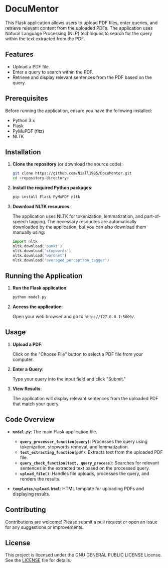 # DocuMentor

This Flask application allows users to upload PDF files, enter queries, and retrieve relevant content from the uploaded PDFs. The application uses Natural Language Processing (NLP) techniques to search for the query within the text extracted from the PDF.

## Features

- Upload a PDF file.
- Enter a query to search within the PDF.
- Retrieve and display relevant sentences from the PDF based on the query.

## Prerequisites

Before running the application, ensure you have the following installed:

- Python 3.x
- Flask
- PyMuPDF (fitz)
- NLTK

## Installation

1. **Clone the repository** (or download the source code):

   ```bash
   git clone https://github.com/Niall1985/DocuMentor.git
   cd <repository-directory>
   ```

2. **Install the required Python packages**:

   ```bash
   pip install Flask PyMuPDF nltk
   ```

3. **Download NLTK resources**:

   The application uses NLTK for tokenization, lemmatization, and part-of-speech tagging. The necessary resources are automatically downloaded by the application, but you can also download them manually using:

   ```python
   import nltk
   nltk.download('punkt')
   nltk.download('stopwords')
   nltk.download('wordnet')
   nltk.download('averaged_perceptron_tagger')
   ```

## Running the Application

1. **Run the Flask application**:

   ```bash
   python model.py
   ```

2. **Access the application**:

   Open your web browser and go to `http://127.0.0.1:5000/`.

## Usage

1. **Upload a PDF**:

   Click on the "Choose File" button to select a PDF file from your computer.

2. **Enter a Query**:

   Type your query into the input field and click "Submit."

3. **View Results**:

   The application will display relevant sentences from the uploaded PDF that match your query.

## Code Overview

- **`model.py`**: The main Flask application file.
  - **`query_processor_function(query)`**: Processes the query using tokenization, stopwords removal, and lemmatization.
  - **`text_extracting_function(pdf)`**: Extracts text from the uploaded PDF file.
  - **`query_check_function(text, query_process)`**: Searches for relevant sentences in the extracted text based on the processed query.
  - **`upload_file()`**: Handles file uploads, processes the query, and renders the results.

- **`templates/upload.html`**: HTML template for uploading PDFs and displaying results.

## Contributing

Contributions are welcome! Please submit a pull request or open an issue for any suggestions or improvements.

## License

This project is licensed under the GNU GENERAL PUBLIC LICENSE License. See the [LICENSE](LICENSE) file for details.
